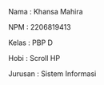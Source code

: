 Nama    : Khansa Mahira

NPM     : 2206819413

Kelas   : PBP D

Hobi    : Scroll HP

Jurusan : Sistem Informasi